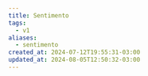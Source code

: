 ```yaml
---
title: Sentimento
tags:
  - v1
aliases:
  - sentimento
created_at: 2024-07-12T19:55:31-03:00
updated_at: 2024-08-05T12:50:32-03:00
---
```

